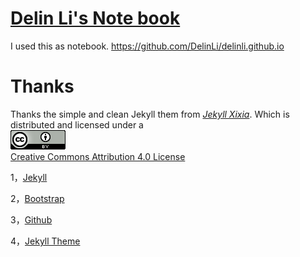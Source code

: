 [Delin Li's Note book](https://github.com/DelinLi/delinli.github.io)   
============

I used this as notebook. https://github.com/DelinLi/delinli.github.io

Thanks
======
Thanks the simple and clean Jekyll them from [*Jekyll Xixia*](https://github.com/zxixia/jekyll-xixia). Which is distributed and licensed under a   
![License Badge](assets/images/cc_by_88x31.png)   
[Creative Commons Attribution 4.0 License](https://creativecommons.org/licenses/by/4.0/legalcode)


1，[Jekyll][jekyll-url]

2，[Bootstrap][bootstrap-url]

3，[Github][github-url]

4，[Jekyll Theme][Jekyll-Clean-Theme-url]

[jekyll-url]: http://jekyllrb.com/
[bootstrap-url]: http://getbootstrap.com/
[github-url]: https://github.com/
[Jekyll-Clean-Theme-url]: https://github.com/scotte/jekyll-clean
[xixia-url]: http://xixia.info/
